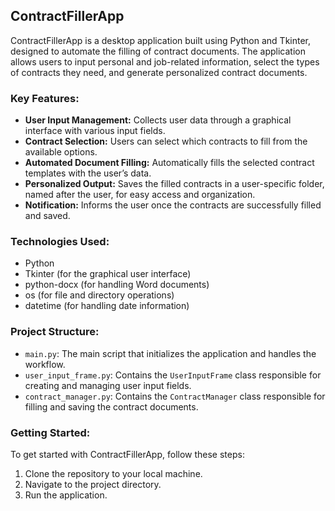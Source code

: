 ## ContractFillerApp
ContractFillerApp is a desktop application built using Python and Tkinter, designed to automate the filling of contract documents. The application allows users to input personal and job-related information, select the types of contracts they need, and generate personalized contract documents.

### Key Features:
- **User Input Management:** Collects user data through a graphical interface with various input fields.
- **Contract Selection:** Users can select which contracts to fill from the available options.
- **Automated Document Filling:** Automatically fills the selected contract templates with the user’s data.
- **Personalized Output:** Saves the filled contracts in a user-specific folder, named after the user, for easy access and organization.
- **Notification:** Informs the user once the contracts are successfully filled and saved.

### Technologies Used:
- Python
- Tkinter (for the graphical user interface)
- python-docx (for handling Word documents)
- os (for file and directory operations)
- datetime (for handling date information)

### Project Structure:
- `main.py`: The main script that initializes the application and handles the workflow.
- `user_input_frame.py`: Contains the `UserInputFrame` class responsible for creating and managing user input fields.
- `contract_manager.py`: Contains the `ContractManager` class responsible for filling and saving the contract documents.

### Getting Started:
To get started with ContractFillerApp, follow these steps:
1. Clone the repository to your local machine.
2. Navigate to the project directory.
3. Run the application.
